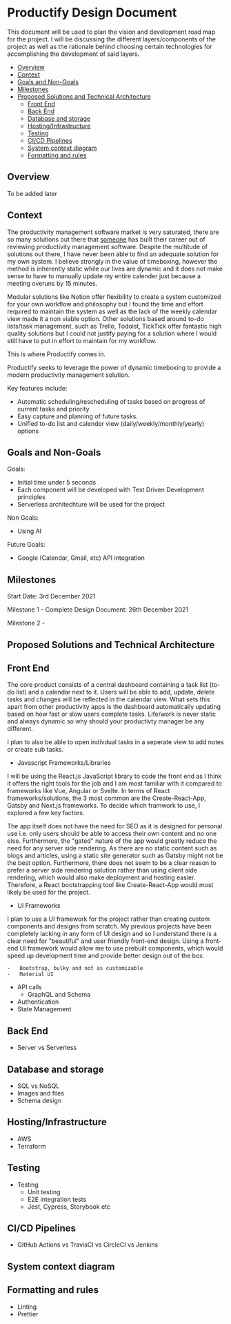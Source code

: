 # Productify Design Document

This document will be used to plan the vision and development road map for the project. I will be discussing the different layers/components of the project as well as the rationale behind choosing certain technologies for accomplishing the development of said layers.

-   [Overview](#overview)
-   [Context](#context)
-   [Goals and Non-Goals](#goals)
-   [Milestones](#milestones)
-   [Proposed Solutions and Technical Architecture](#solutions)
    -   [Front End](#front-end)
    -   [Back End](#back-end)
    -   [Database and storage](#db-and-storage)
    -   [Hosting/Infrastructure](#hosting/infra)
    -   [Testing](#testing)
    -   [CI/CD Pipelines](#pipelines)
    -   [System context diagram](#system-context-diagram)
    -   [Formatting and rules](#formatting)

## <a name="overview"></a>Overview

To be added later

## <a name="context"></a>Context

The productivity management software market is very saturated, there are so many solutions out there that <a href="https://www.keepproductive.com/">someone</a> has built their career out of reviewing productivity management software. Despite the multitude of solutions out there, I have never been able to find an adequate solution for my own system. I believe strongly in the value of timeboxing, however the method is inherently static while our lives are dynamic and it does not make sense to have to manually update my entire calender just because a meeting overuns by 15 minutes.

Modular solutions like Notion offer flexibility to create a system customized for your own workflow and philosophy but I found the time and effort required to maintain the system as well as the lack of the weekly calendar view made it a non viable option. Other solutions based around to-do lists/task management, such as Trello, Todoist, TickTick offer fantastic high quality solutions but I could not justify paying for a solution where I would still have to put in effort to maintain for my workflow.

This is where Productify comes in.

Productify seeks to leverage the power of dynamic timeboxing to provide a modern productivity management solution.

Key features include:

-   Automatic scheduling/rescheduling of tasks based on progress of current tasks and priority
-   Easy capture and planning of future tasks.
-   Unified to-do list and calender view (daily/weekly/monthly/yearly) options

## <a name="goals"></a>Goals and Non-Goals

Goals:

-   Initial time under 5 seconds
-   Each component will be developed with Test Driven Development principles
-   Serverless architechture will be used for the project

Non Goals:

-   Using AI

Future Goals:

-   Google (Calendar, Gmail, etc) API integration

## <a name="milestones"></a>Milestones

Start Date: 3rd December 2021

Milestone 1 - Complete Design Document: 26th December 2021

Milestone 2 -

## <a name="solutions"></a>Proposed Solutions and Technical Architecture

## <a name="front-end"></a>Front End

The core product consists of a central dashboard containing a task list (to-do list) and a calendar next to it. Users will be able to add, update, delete tasks and changes will be reflected in the calendar view. What sets this apart from other productivity apps is the dashboard automatically updating based on how fast or slow users complete tasks. Life/work is never static and always dynamic so why should your productivty manager be any different.

I plan to also be able to open indivdual tasks in a seperate view to add notes or create sub tasks.

-   Javascript Frameworks/Libraries

I will be using the React.js JavaScript library to code the front end as I think it offers the right tools for the job and I am most familiar with it compared to frameworks like Vue, Angular or Svelte. In terms of React frameworks/solutions, the 3 most common are the Create-React-App, Gatsby and Next.js frameworks. To decide which framwork to use, I explored a few key factors.

The app itself does not have the need for SEO as it is designed for personal use i.e. only users should be able to access their own content and no one else. Furthermore, the "gated" nature of the app would greatly reduce the need for any server side rendering. As there are no static content such as blogs and articles, using a static site generator such as Gatsby might not be the best option. Furthermore, there does not seem to be a clear reason to prefer a server side rendering solution rather than using client side rendering, which would also make deployment and hosting easier. Therefore, a React bootstrapping tool like Create-React-App would most likely be used for the project.

-   UI Frameworks

I plan to use a UI framework for the project rather than creating custom components and designs from scratch. My previous projects have been completely lacking in any form of UI design and so I understand there is a clear need for "beautiful" and user friendly front-end design. Using a front-end UI framework would allow me to use prebuilt components, which would speed up development time and provide better design out of the box.

    -   Bootstrap, bulky and not as customizable
    -   Material UI

-   API calls
    -   GraphQL and Schema
-   Authentication
-   State Management

## <a name="back-end"></a>Back End

-   Server vs Serverless

## <a name="db-and-storage"></a>Database and storage

-   SQL vs NoSQL
-   Images and files
-   Schema design

## <a name="hosting/infra"></a>Hosting/Infrastructure

-   AWS
-   Terraform

## <a name="testing"></a>Testing

-   Testing
    -   Unit testing
    -   E2E integration tests
    -   Jest, Cypress, Storybook etc

## <a name="pipelines"></a>CI/CD Pipelines

-   GitHub Actions vs TravisCI vs CircleCI vs Jenkins

## <a name="system-context-diagram"></a>System context diagram

## <a name="formatting"></a>Formatting and rules

-   Linting
-   Prettier
